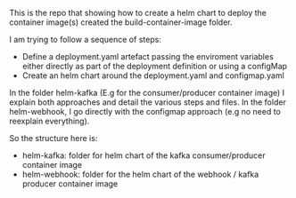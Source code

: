This is the repo that showing how to create a helm chart to deploy the container image(s) created the build-container-image folder.

I am trying to follow a sequence of steps:

- Define a deployment.yaml artefact passing the enviroment variables either directly as part of the deployment definition or using a configMap
- Create an helm chart around the deployment.yaml and configmap.yaml

In the folder helm-kafka (E.g for the consumer/producer container image) I explain both approaches and detail the various steps and files.
In the folder helm-webhook, I go directly with the configmap approach (e.g no need to reexplain everything).

So the structure here is:
- helm-kafka: folder for helm chart of the kafka consumer/producer container image
- helm-webhook: folder for the helm chart of the webhook / kafka producer container image

